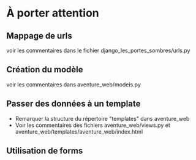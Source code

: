 # À porter attention

## Mappage de urls
voir les commentaires dans le fichier django_les_portes_sombres/urls.py

## Création du modèle
voir les commentaires dans aventure_web/models.py

## Passer des données à un template
- Remarquer la structure du répertoire "templates" dans aventure_web
- Voir les commentaires des fichiers aventure_web/views.py et aventure_web/templates/aventure_web/index.html

## Utilisation de forms